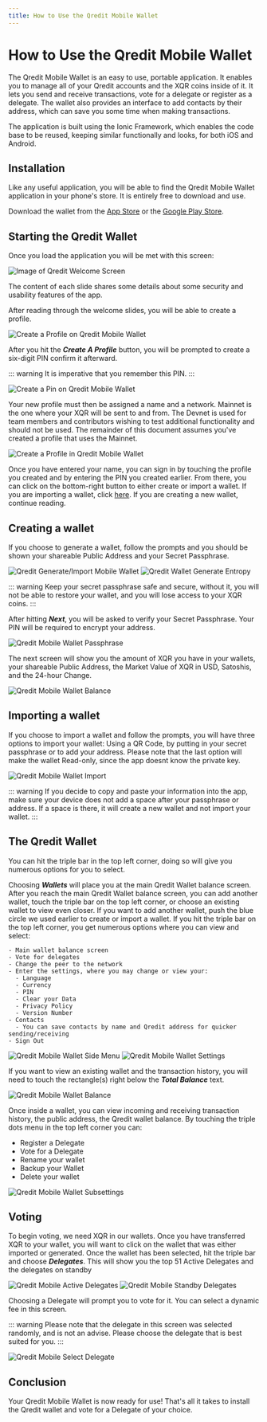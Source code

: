 ```yaml
---
title: How to Use the Qredit Mobile Wallet
---
```

# How to Use the Qredit Mobile Wallet

The Qredit Mobile Wallet is an easy to use, portable application. It enables you to manage all of your Qredit accounts and the XQR coins inside of it. It lets you send and receive transactions, vote for a delegate or register as a delegate. The wallet also provides an interface to add contacts by their address, which can save you some time when making transactions.

The application is built using the Ionic Framework, which enables the code base to be reused, keeping similar functionally and looks, for both iOS and Android.

## Installation

Like any useful application, you will be able to find the Qredit Mobile Wallet application in your phone's store. It is entirely free to download and use.

Download the wallet from the [App Store](http://qredit.io/go/ios) or the [Google Play Store](https://qredit.io/go/android).

## Starting the Qredit Wallet

Once you load the application you will be met with this screen:

![Image of Qredit Welcome Screen](./assets/how-to-use-the-mobile-wallet/01_Welcome_to_Qredit.png)

The content of each slide shares some details about some security and usability features of the app.

After reading through the welcome slides, you will be able to create a profile.

![Create a Profile on Qredit Mobile Wallet](./assets/how-to-use-the-mobile-wallet/02_Create_Qredit_Mobile_Wallet.jpg)

After you hit the **_Create A Profile_** button, you will be prompted to create a six-digit PIN confirm it afterward.

::: warning
It is imperative that you remember this PIN.
:::

![Create a Pin on Qredit Mobile Wallet](./assets/how-to-use-the-mobile-wallet/03_Create_Pin.jpg)

Your new profile must then be assigned a name and a network. Mainnet is the one where your XQR will be sent to and from. The Devnet is used for team members and contributors wishing to test additional functionality and should not be used. The remainder of this document assumes you've created a profile that uses the Mainnet.

![Create a Profile in Qredit Mobile Wallet](./assets/how-to-use-the-mobile-wallet/04_Create_Profile.jpg)

Once you have entered your name, you can sign in by touching the profile you created and by entering the PIN you created earlier. From there, you can click on the bottom-right button to either create or import a wallet. If you are importing a wallet, click [here](#importing-a-wallet). If you are creating a new wallet, continue reading.

## Creating a wallet

If you choose to generate a wallet, follow the prompts and you should be shown your shareable Public Address and your Secret Passphrase.

![Qredit Generate/Import Mobile Wallet](./assets/how-to-use-the-mobile-wallet/05_Generate_Import_Wallet.jpg)
![Qredit Wallet Generate Entropy](./assets/how-to-use-the-mobile-wallet/06_Generate_Entropy.jpg)

::: warning
Keep your secret passphrase safe and secure, without it, you will not be able to restore your wallet, and you will lose access to your XQR coins.
:::

After hitting **_Next_**, you will be asked to verify your Secret Passphrase. Your PIN will be required to encrypt your address.

![Qredit Mobile Wallet Passphrase](./assets/how-to-use-the-mobile-wallet/07_Validate_Passphrase.jpg)

The next screen will show you the amount of XQR you have in your wallets, your shareable Public Address, the Market Value of XQR in USD, Satoshis, and the 24-hour Change.

![Qredit Mobile Wallet Balance](./assets/how-to-use-the-mobile-wallet/08_Qredit_Mobile_Balance.jpg)

## Importing a wallet

If you choose to import a wallet and follow the prompts, you will have three options to import your wallet: Using a QR Code, by putting in your secret passphrase or to add your address. Please note that the last option will make the wallet Read-only, since the app doesnt know the private key.

![Qredit Mobile Wallet Import](./assets/how-to-use-the-mobile-wallet/09_Qredit_Mobile_Import.jpg)

::: warning
If you decide to copy and paste your information into the app, make sure your device does not add a space after your passphrase or address. If a space is there, it will create a new wallet and not import your wallet.
:::

## The Qredit Wallet

You can hit the triple bar in the top left corner, doing so will give you numerous options for you to select.

Choosing **_Wallets_** will place you at the main Qredit Wallet balance screen. After you reach the main Qredit Wallet balance screen, you can add another wallet, touch the triple bar on the top left corner, or choose an existing wallet to view even closer.
If you want to add another wallet, push the blue circle we used earlier to create or import a wallet.
If you hit the triple bar on the top left corner, you get numerous options where you can view and select:
```
- Main wallet balance screen
- Vote for delegates
- Change the peer to the network
- Enter the settings, where you may change or view your:
  - Language
  - Currency
  - PIN
  - Clear your Data
  - Privacy Policy
  - Version Number
- Contacts
  - You can save contacts by name and Qredit address for quicker sending/receiving
- Sign Out
```
![Qredit Mobile Wallet Side Menu](./assets/how-to-use-the-mobile-wallet/10_Qredit_Mobile_Side_Menu.jpg) 
![Qredit Mobile Wallet Settings](./assets/how-to-use-the-mobile-wallet/11_Qredit_Mobile_Settings.jpg)

If you want to view an existing wallet and the transaction history, you will need to touch the rectangle(s) right below the **_Total Balance_** text.

![Qredit Mobile Wallet Balance](./assets/how-to-use-the-mobile-wallet/08_Qredit_Mobile_Balance.jpg)

Once inside a wallet, you can view incoming and receiving transaction history, the public address, the Qredit wallet balance. By touching the triple dots menu in the top left corner you can:

- Register a Delegate
- Vote for a Delegate
- Rename your wallet
- Backup your Wallet
- Delete your wallet

![Qredit Mobile Wallet Subsettings](./assets/how-to-use-the-mobile-wallet/12_Qredit_Mobile_Subsettings.jpg)

## Voting

To begin voting, we need XQR in our wallets. Once you have transferred XQR to your wallet, you will want to click on the wallet that was either imported or generated. Once the wallet has been selected, hit the triple bar and choose **_Delegates_**. This will show you the top 51 Active Delegates and the delegates on standby

![Qredit Mobile Active Delegates](./assets/how-to-use-the-mobile-wallet/13_Qredit_Mobile_Active_Delegates.jpg)
![Qredit Mobile Standby Delegates](./assets/how-to-use-the-mobile-wallet/14_Qredit_Mobile_Standby_Delegates.jpg)

Choosing a Delegate will prompt you to vote for it. You can select a dynamic fee in this screen. 

::: warning
Please note that the delegate in this screen was selected randomly, and is not an advise. Please choose the delegate that is best suited for you.
:::

![Qredit Mobile Select Delegate](./assets/how-to-use-the-mobile-wallet/15_Qredit_Mobile_Select_Delegate.jpg)

## Conclusion

Your Qredit Mobile Wallet is now ready for use! That's all it takes to install the Qredit wallet and vote for a Delegate of your choice.
